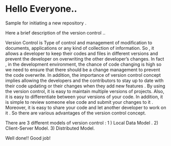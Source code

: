 # Hello Everyone..

Sample for initiating a new repository . 

Here a brief description of the version control ..

Version Control is Type of control and management of modification to documents, applications or any kind of collection of information.  So , it allows a developer to keep their codes and files in different versions and prevent the developer on overwriting the other developer’s changes. 
In fact , in the development environment, the chance of code changing is high so we need to ensure that there should be a change management to prevent the code overwrite. In addition, the importance of version control concept implies allowing the developers and the contributors to stay up to date with their code updating or their changes when they add new features .
By using the version control, it is easy to maintain multiple versions of projects. Also,  it is easy to differentiate between your versions of your code. In addition, it is simple to review someone else code and submit your changes to it . Moreover, it is easy to share your code and let another developer to work on it . So there are various advantages of the version control concept.

There are 3 different models of version control : 
1 ) Local Data Model .
2) Client-Server Model.
3) Distributed Model.


Well done!! Good job!



